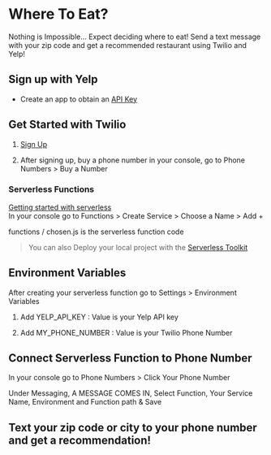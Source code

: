 # Where To Eat?
Nothing is Impossible... Expect deciding where to eat!
Send a text message with your zip code and get a recommended restaurant using Twilio and Yelp!


## Sign up with Yelp
- Create an app to obtain an [API Key](https://www.yelp.com/developers)


## Get Started with Twilio
1. [Sign Up](https://www.twilio.com/try-twilio)

2. After signing up, buy a phone number in your console, go to Phone Numbers > Buy a Number

### Serverless Functions 

[Getting started with serverless](https://www.twilio.com/docs/runtime/functions#getting-started-with-serverless-and-twilio-functions) </br>
In your console go to Functions > Create Service > Choose a Name > Add + </br>

functions / chosen.js is the serverless function code

> You can also Deploy your local project with the [Serverless Toolkit](https://www.twilio.com/docs/labs/serverless-toolkit/deploying)


## Environment Variables
After creating your serverless function go to Settings > Environment Variables

1. Add YELP_API_KEY : Value is your Yelp API key

2. Add MY_PHONE_NUMBER : Value is your Twilio Phone Number

## Connect Serverless Function to Phone Number
In your console go to Phone Numbers > Click Your Phone Number

Under Messaging, A MESSAGE COMES IN, Select Function, Your Service Name, Environment and Function path & Save


## Text your zip code or city to your phone number and get a recommendation!

